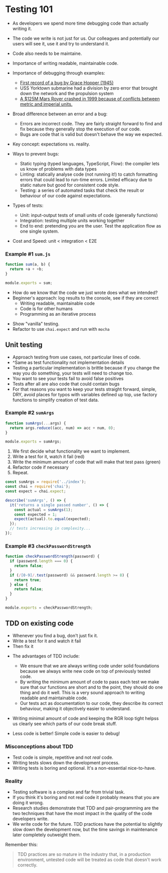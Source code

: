 # Testing 101

- As developers we spend more time debugging code than actually writing it.
- The code we write is not just for us. Our colleagues and potentially our users will see it, use it and try to understand it.
- Code also needs to be maintaine.
- Importance of writing readable, maintainable code.

- Importance of debugging through examples:

  - [First record of a bug by Grace Hopper (1945)](https://thenextweb.com/shareables/2013/09/18/the-very-first-computer-bug/#.tnw_KA5QF5IB)
  - USS Yorktown submarine had a division by zero error that brought down the network and the propulsion system
  - [A \$125M Mars Rover crashed in 1999 because of conflicts between metric and imperial units.](https://www.wired.com/2010/11/1110mars-climate-observer-report/)

- Broad difference between an error and a bug:

  - Errors are incorrect code. They are fairly straight forward to find and fix because they generally stop the execution of our code.
  - Bugs are code that is valid but doesn't behave the way we expected.

- Key concept: expectations vs. reality.

- Ways to prevent bugs:

  - Static typing (typed languages, TypeScript, Flow): the compiler lets us know of problems with data types
  - Linting: statically analyse code (not running it!) to catch formatting errors that could lead to run-time errors. Limited efficacy due to static nature but good for consistent code style.
  - Testing: a series of automated tasks that check the result or behaviour of our code against expectations.

- Types of tests:
  - Unit: input-output tests of small units of code (generally functions)
  - Integration: testing multiple units working together
  - End to end: pretending you are the user. Test the application flow as one single system.
- Cost and Speed: unit < integration < E2E

### Example #1 `sum.js`

```js
function sum(a, b) {
  return +a + +b;
}

module.exports = sum;
```

- How do we know that the code we just wrote does what we intended?
- Beginner's approach: log results to the console, see if they are correct
  - Writing readable, maintainable code
  - Code is for other humans
  - Programming as an iterative process

* Show "vanilla" testing.
* Refactor to use `chai.expect` and run with `mocha`

## Unit testing

- Approach testing from use cases, not particular lines of code.
- ^Same as test functionality not implementation details
- Testing a particular implementation is brittle because if you change the way you do something, your tests will need to change too.
- You want to see your tests fail to avoid false positives
- Tests after all are also code that could contain bugs
- For that reasons you want to keep your tests straight forward, simple, DRY, avoid places for typos with variables defined up top, use factory functions to simplify creation of test data.

### Example #2 `sumArgs`

```js
function sumArgs(...args) {
  return args.reduce((acc, num) => acc + num, 0);
}

module.exports = sumArgs;
```

1. We first decide what functionality we want to implement.
2. Write a test for it, watch it fail (red)
3. Write the minimum amount of code that will make that test pass (green)
4. Refactor code if necessary
5. Repeat.

```js
const sumArgs = require('../index');
const chai = require('chai');
const expect = chai.expect;

describe('sumArgs', () => {
  it('returns a single passed number', () => {
    const actual = sumArgs(1);
    const expected = 1;
    expect(actual).to.equal(expected);
  });
  // tests increasing in complexity...
});
```

### Example #3 `checkPasswordStrength`

```js
function checkPasswordStrength(password) {
  if (password.length === 0) {
    return false;
  }
  if (/[0-9]/.test(password) && password.length >= 8) {
    return true;
  } else {
    return false;
  }
}

module.exports = checkPasswordStrength;
```

## TDD on existing code

- Whenever you find a bug, don't just fix it.
- Write a test for it and watch it fail
- Then fix it

* The advantages of TDD include:

  - We ensure that we are always writing code under solid foundations because we always write new code on top of previously tested code.
  - By writing the minimum amount of code to pass each test we make sure that our functions are short and to the point, they should do one thing and do it well. This is a very sound approach to writing readable and maintainable code.
  - Our tests act as documentation to our code, they describe its correct behaviour, making it objectively easier to understand.

* Writing minimal amount of code and keeping the RGR loop tight helpss us clearly see which parts of our code break stuff.
* Less code is better! Simple code is easier to debug!

### Misconceptions about TDD

- Test code is simple, repetitive and not _real_ code.
- Writing tests slows down the development process.
- Writing tests is boring and optional. It's a non-essential nice-to-have.

### Reality

- Testing software is a complex and far from trivial task.
- If you think it's boring and not real code it probably means that you are doing it wrong.
- Research studies demonstrate that TDD and pair-programming are the two techniques that have the most impact in the quality of the code developers write.
- We write code for the future. TDD practices have the potential to slightly slow down the development now, but the time savings in maintenance later completely outweight them.

Remember this:

> TDD practices are so mature in the industry that, in a production environment, untested code will be treated as code that doesn't work correctly.